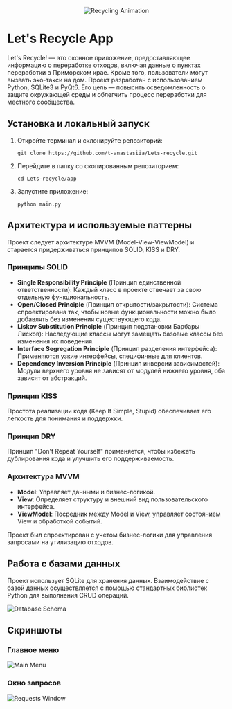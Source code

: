 <p align="center">
  <img src="https://static.wixstatic.com/media/4c5231_3a985f0dcdd34e4d9857b44860614f51~mv2.gif" alt="Recycling Animation">
</p>

# Let's Recycle App

Let's Recycle! — это оконное приложение, предоставляющее информацию о переработке отходов, включая данные о пунктах переработки в Приморском крае. Кроме того, пользователи могут вызвать эко-такси на дом. Проект разработан с использованием Python, SQLite3 и PyQt6. Его цель — повысить осведомленность о защите окружающей среды и облегчить процесс переработки для местного сообщества.

## Установка и локальный запуск

<ol>
  <li>Откройте терминал и склонируйте репозиторий:
    <pre><code>git clone https://github.com/t-anastasiia/Lets-recycle.git</code></pre>
  </li>
  <li>Перейдите в папку со скопированным репозиторием:
    <pre><code>cd Lets-recycle/app</code></pre>
  </li>
  <li>Запустите приложение:
    <pre><code>python main.py</code></pre>
  </li>
</ol>

## Архитектура и используемые паттерны

Проект следует архитектуре MVVM (Model-View-ViewModel) и старается придерживаться принципов SOLID, KISS и DRY.

### Принципы SOLID

<ul>
  <li><b>Single Responsibility Principle</b> (Принцип единственной ответственности): Каждый класс в проекте отвечает за свою отдельную функциональность.</li>
  <li><b>Open/Closed Principle</b> (Принцип открытости/закрытости): Система спроектирована так, чтобы новые функциональности можно было добавлять без изменения существующего кода.</li>
  <li><b>Liskov Substitution Principle</b> (Принцип подстановки Барбары Лисков): Наследующие классы могут замещать базовые классы без изменения их поведения.</li>
  <li><b>Interface Segregation Principle</b> (Принцип разделения интерфейса): Применяются узкие интерфейсы, специфичные для клиентов.</li>
  <li><b>Dependency Inversion Principle</b> (Принцип инверсии зависимостей): Модули верхнего уровня не зависят от модулей нижнего уровня, оба зависят от абстракций.</li>
</ul>

### Принцип KISS

Простота реализации кода (Keep It Simple, Stupid) обеспечивает его легкость для понимания и поддержки.

### Принцип DRY

Принцип "Don't Repeat Yourself" применяется, чтобы избежать дублирования кода и улучшить его поддерживаемость.

### Архитектура MVVM

<ul>
  <li><b>Model</b>: Управляет данными и бизнес-логикой.</li>
  <li><b>View</b>: Определяет структуру и внешний вид пользовательского интерфейса.</li>
  <li><b>ViewModel</b>: Посредник между Model и View, управляет состоянием View и обработкой событий.</li>
</ul>

Проект был спроектирован с учетом бизнес-логики для управления запросами на утилизацию отходов.

## Работа с базами данных

Проект использует SQLite для хранения данных. Взаимодействие с базой данных осуществляется с помощью стандартных библиотек Python для выполнения CRUD операций.

<img src="path_to_image" alt="Database Schema">

## Скриншоты

### Главное меню
<img src="path_to_main_menu_screenshot" alt="Main Menu">

### Окно запросов
<img src="path_to_requests_window_screenshot" alt="Requests Window">
